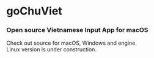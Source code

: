 # goChuViet
### Open source Vietnamese Input App for macOS
Check out source for macOS, Windows and engine.   
Linux version is under construction. 